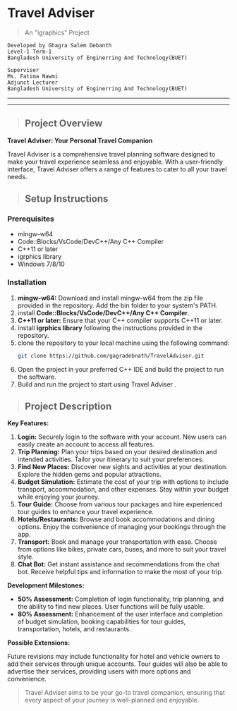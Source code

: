 # Travel Adviser


>An "igraphics" Project 

    Developed by Ghagra Salem Debanth
    Level-1 Term-1
    Bangladesh University of Enginerring And Technology(BUET)
>
    Superviser
    Ms. Fatima Nawmi
    Adjunct Lecturer
    Bangladesh University of Enginerring And Technology(BUET)

---
---
>## Project Overview


**Travel Adviser: Your Personal Travel Companion**

Travel Adviser is a comprehensive travel planning software designed to make your travel experience seamless and enjoyable. With a user-friendly interface, Travel Adviser offers a range of features to cater to all your travel needs.

  
>## Setup Instructions
### Prerequisites
- mingw-w64
- Code::Blocks/VsCode/DevC++/Any C++ Compiler
- C++11 or later
- igrphics library
- Windows 7/8/10

### Installation
1. **mingw-w64:** Download and install mingw-w64 from the zip file provided in the repository. Add the bin folder to your system's PATH.
2. install **Code::Blocks/VsCode/DevC++/Any C++ Compiler**.
3. **C++11 or later:** Ensure that your C++ compiler supports C++11 or later.
4. install **igrphics library** following the instructions provided in the repository.
5. clone the repository to your local machine using the following command:
    ```bash
    git clone https://github.com/gagradebnath/TravelAdviser.git
6. Open the project in your preferred C++ IDE and build the project to run the software.
7. Build and run the project to start using Travel Adviser  .
   


>## Project Description

**Key Features:**

1. **Login:** Securely login to the software with your account. New users can easily create an account to access all features.
2. **Trip Planning:** Plan your trips based on your desired destination and intended activities. Tailor your itinerary to suit your preferences.
3. **Find New Places:** Discover new sights and activities at your destination. Explore the hidden gems and popular attractions.
4. **Budget Simulation:** Estimate the cost of your trip with options to include transport, accommodation, and other expenses. Stay within your budget while enjoying your journey.
5. **Tour Guide:** Choose from various tour packages and hire experienced tour guides to enhance your travel experience.
6. **Hotels/Restaurants:** Browse and book accommodations and dining options. Enjoy the convenience of managing your bookings through the app.
7. **Transport:** Book and manage your transportation with ease. Choose from options like bikes, private cars, buses, and more to suit your travel style.
8. **Chat Bot:** Get instant assistance and recommendations from the chat bot. Receive helpful tips and information to make the most of your trip.

**Development Milestones:**

- **50% Assessment:** Completion of login functionality, trip planning, and the ability to find new places. User functions will be fully usable.
- **80% Assessment:** Enhancement of the user interface and completion of budget simulation, booking capabilities for tour guides, transportation, hotels, and restaurants.

**Possible Extensions:**

Future revisions may include functionality for hotel and vehicle owners to add their services through unique accounts. Tour guides will also be able to advertise their services, providing users with more options and convenience.

>Travel Adviser aims to be your go-to travel companion, ensuring that every aspect of your journey is well-planned and enjoyable.
  